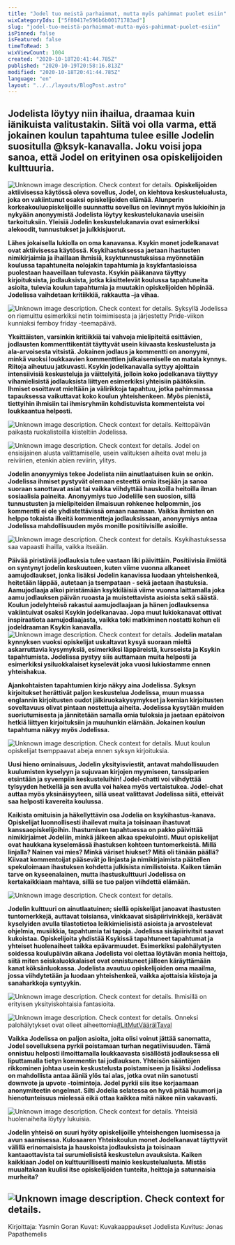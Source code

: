 ```yaml
---
title: "Jodel tuo meistä parhaimmat, mutta myös pahimmat puolet esiin"
wixCategoryIds: ["5f80417e596b6b00171783ad"]
slug: "jodel-tuo-meistä-parhaimmat-mutta-myös-pahimmat-puolet-esiin"
isPinned: false
isFeatured: false
timeToRead: 3
wixViewCount: 1004
created: "2020-10-18T20:41:44.785Z"
published: "2020-10-19T20:58:16.813Z"
modified: "2020-10-18T20:41:44.785Z"
language: "en"
layout: "../../layouts/BlogPost.astro"
---
```

## Jodelista löytyy niin ihailua, draamaa kuin iänikuista valitustakin. Siitä voi olla varma, että jokainen koulun tapahtuma tulee esille Jodelin suositulla @ksyk-kanavalla. Joku voisi jopa sanoa, että Jodel on erityinen osa opiskelijoiden kulttuuria.

![Unknown image description. Check context for details.](https://static.wixstatic.com/media/9b43b3_3df3b5be78444461b5c29569516bc823~mv2.png)
**Opiskelijoiden aktiivisessa käytössä oleva sovellus, Jodel, on kiehtova keskustelualusta, joka on vakiintunut osaksi opiskelijoiden elämää. Alunperin korkeakouluopiskelijoille suunnattu sovellus on levinnyt myös lukioihin ja nykyään anonyymistä Jodelista löytyy keskustelukanavia useisiin tarkoituksiin. Yleisiä Jodelin keskustelukanavia ovat esimerkiksi alekoodit, tunnustukset ja julkkisjuorut.**

**Lähes jokaisella lukiolla on oma kanavansa. Ksykin monet jodelkanavat ovat aktiivisessa käytössä. Ksykihastuksessa jaetaan ihastusten nimikirjaimia ja ihaillaan ihmisiä, ksyktunnustuksissa myönnetään koulussa tapahtuneita nolojakin tapahtumia ja ksykfantasioissa puolestaan haaveillaan tulevasta. Ksykin pääkanava täyttyy kirjoituksista, jodlauksista, jotka käsittelevät koulussa tapahtuneita asioita, tulevia koulun tapahtumia ja muutakin opiskelijoiden höpinää. Jodelissa vaihdetaan kritiikkiä, rakkautta –ja vihaa.**

![Unknown image description. Check context for details.](https://static.wixstatic.com/media/a27d24_31096388b46847cfa4c854c85760462b~mv2.jpg) <!-- Original name: 9b43b3_deb1e6c57cf9435e9bd190f4f8e93378~mv2.jpg -->
Syksyllä Jodelissa on riemuittu esimerkiksi netin toimimisesta ja järjestetty Pride-viikon kunniaksi femboy friday -teemapäivä.

**Yksittäisten, varsinkin kritiikkiä tai vahvoja mielipiteitä esittävien, jodlausten kommenttikentät täyttyvät usein kiivaasta keskustelusta ja ala-arvoisesta vitsistä. Jokainen jodlaus ja kommentti on anonyymi, minkä vuoksi loukkaavien kommenttien julkaisemiselle on matala kynnys. Riitoja aiheutuu jatkuvasti. Ksykin jodelkanavalla syttyy ajoittain intensiivisiä keskusteluja ja väittelyitä, jolloin koko jodelkanava täyttyy vihamielisistä jodlauksista liittyen esimerkiksi yhteisiin päätöksiin. Ihmiset osoittavat mieltään ja välirikkoja tapahtuu, jotka pahimmassa tapauksessa vaikuttavat koko koulun yhteishenkeen. Myös pienistä, tiettyihin ihmisiin tai ihmisryhmiin kohdistuvista kommenteista voi loukkaantua helposti.**

![Unknown image description. Check context for details.](https://static.wixstatic.com/media/9b43b3_8f593b04e8a145ac86bf7598bd357acf~mv2.jpg)
Keittopäivän paikasta ruokalistoilla kiisteltiin Jodelissa.

![Unknown image description. Check context for details.](https://static.wixstatic.com/media/9b43b3_554049b2f998479899030964f0d32435~mv2.jpg)
Jodel on ensisijainen alusta valittamiselle, usein valituksen aiheita ovat melu ja reiviirien, etenkin abien reviirin, ylitys.

**Jodelin anonyymiys tekee Jodelista niin ainutlaatuisen kuin se onkin. Jodelissa ihmiset pystyvät olemaan esteettä omia itsejään ja sanoa suoraan sanottavat asiat tai vaikka viihdyttää hauskoilla heitoilla ilman sosiaalisia paineita. Anonyymiys tuo Jodelille sen suosion, sillä tunnustusten ja mielipiteiden ilmaisuun rohkenee helpommin, jos kommentti ei ole yhdistettävissä omaan naamaan. Vaikka ihmisten on helppo tokaista ilkeitä kommentteja jodlauksissaan, anonyymiys antaa Jodelissa mahdollisuuden myös monille positiivisille asioille.**

![Unknown image description. Check context for details.](https://static.wixstatic.com/media/9b43b3_7be507e621074c75b4fe7610a26054fe~mv2.jpg)
Ksykihastuksessa saa vapaasti ihailla, vaikka itseään.

**Päivää piristäviä jodlauksia tulee vastaan liki päivittäin. Positiivisia ilmiötä on syntynyt jodelin keskuuteen, kuten viime vuonna alkaneet aamujodlaukset, jonka lisäksi Jodelin kanavissa luodaan yhteishenkeä, heitetään läppää, autetaan ja tsempataan - sekä jaetaan ihastuksia. Aamujodlaaja alkoi piristämään ksykkiläisiä viime vuonna laittamalla joka aamu jodlauksen päivän ruoasta ja muistettavista asioista sekä säästä. Koulun jodelyhteisö rakastui aamujodlaajaan ja hänen jodlauksensa vakiintuivat osaksi Ksykin jodelkanavaa.  Jopa muut lukiokanavat ottivat inspiraatiota aamujodlaajasta, vaikka toki matkiminen nostatti kohun eli jodeldraaman Ksykin kanavalla.**
![Unknown image description. Check context for details.](https://static.wixstatic.com/media/9b43b3_aa7b3fc653f6407893bd7e133bef72be~mv2.jpg)
**Jodelin matalan kynnyksen vuoksi opiskelijat uskaltavat kysyä suoraan mieltä askarruttavia kysymyksiä, esimerkiksi läppäreistä, kursseista ja Ksykin tapahtumista. Jodelissa pystyy siis auttamaan muita helposti ja esimerkiksi ysiluokkalaiset kyselevät joka vuosi lukiostamme ennen yhteishakua.**

**Ajankohtaisten tapahtumien kirjo näkyy aina Jodelissa. Syksyn kirjoitukset herättivät paljon keskustelua Jodelissa, muun muassa englannin kirjoitusten oudot jälkiruokakysymykset ja kemian kirjoitusten soveltavuus olivat pintaan nostettuja aiheita. Jodelissa kysytään muiden suoriutumisesta ja jännitetään samalla omia tuloksia ja jaetaan epätoivon hetkiä liittyen kirjoituksiin ja muuhunkin elämään. Jokainen koulun tapahtuma näkyy myös Jodelissa.**

![Unknown image description. Check context for details.](https://static.wixstatic.com/media/9b43b3_47903f68b00d42f4b855785670790fb9~mv2.jpg)
Muut koulun opiskelijat tsemppaavat abeja ennen syksyn kirjoituksia.

**Uusi hieno ominaisuus, Jodelin yksityisviestit, antavat mahdollisuuden kuulumisten kyselyyn ja sujuvaan kirjojen myymiseen, tanssiparien etsintään ja syvempiin keskusteluihin! Jodel-chatti voi viihdyttää tylsyyden hetkellä ja sen avulla voi hakea myös vertaistukea. Jodel-chat auttaa myös yksinäisyyteen, sillä useat valittavat Jodelissa siitä, etteivät saa helposti kavereita koulussa.**

**Kaikista omituisin ja häkellyttävin osa Jodelia on ksykihastus-kanava. Opiskelijat luonnollisesti ihailevat muita ja toisinaan ihastuvat kanssaopiskelijoihin. Ihastumisen tapahtuessa on pakko päivittää nimikirjaimet Jodeliin, minkä jälkeen alkaa spekulointi. Muut opiskelijat ovat haukkana kyselemässä ihastuksen kohteen tuntomerkeistä. Millä linjalla? Nainen vai mies? Minkä väriset hiukset? Mitä oli tänään päällä? Kiivaat kommentoijat pääsevät jo linjasta ja nimikirjaimista päätellen spekuloimaan ihastuksen kohdetta julkisista nimilistoista. Kaiken tämän tarve on kyseenalainen, mutta ihastuskulttuuri Jodelissa on kertakaikkiaan mahtava, sillä se tuo paljon viihdettä elämään.**

![Unknown image description. Check context for details.](https://static.wixstatic.com/media/9b43b3_9b234424ceba44448ecc565b2f498c03~mv2.jpg)

**Jodelin kulttuuri on ainutlaatuinen; siellä opiskelijat janoavat ihastusten tuntomerkkejä, auttavat toisiansa, vinkkaavat sisäpiirivinkkejä, keräävät kyselyiden avulla tilastotietoa leikkimielisistä asioista ja arvostelevat ohjelmia, musiikkia, tapahtumia tai tapoja. Jodelissa sisäpiirivitsit saavat kukoistaa. Opiskelijoita yhdistää Ksykissä tapahtuneet tapahtumat ja yhteiset huolenaiheet taikka epävarmuudet. Esimerkiksi palohälytysten soidessa koulupäivän aikana Jodelista voi olettaa löytävän monia heittoja, siitä miten seiskaluokkalaiset ovat onnistuneet jälleen käräyttämään kanat köksänluokassa. Jodelista avautuu opiskelijoiden oma maailma, jossa viihdytetään ja luodaan yhteishenkeä, vaikka ajottaisia kiistoja ja sanaharkkoja syntyykin.**

![Unknown image description. Check context for details.](https://static.wixstatic.com/media/9b43b3_a4be022026b3494387cd9786afe055f5~mv2.jpg)
Ihmisillä on erityisen yksityiskohtaisia fantasioita.

![Unknown image description. Check context for details.](https://static.wixstatic.com/media/9b43b3_511aa9fec7c34f848ffc7c365fada616~mv2.jpg)
Onneksi palohälytykset ovat olleet aiheettomia[#LitMutVäärälTaval](#LitMutVäärälTaval)

**Vaikka Jodelissa on paljon asioita, joita olisi voinut jättää sanomatta, Jodel sovelluksena pyrkii poistamaan turhan negatiivisuuden. Tämä onnistuu helposti ilmoittamalla loukkaavasta sisällöstä jodlauksessa eli liputtamalla tietyn kommentin tai jodlauksen. Yhteisön sääntöjen rikkominen johtaa usein keskustelusta poistamiseen ja lisäksi Jodelissa on mahdollista antaa ääniä ylös tai alas, jotka ovat niin sanotusti downvote ja upvote -toimintoja. Jodel pyrkii siis itse korjaamaan anonymiteetin ongelmat. Silti Jodelia selatessa on hyvä pitää huumori ja hienotunteisuus mielessä eikä ottaa kaikkea mitä näkee niin vakavasti.**

![Unknown image description. Check context for details.](https://static.wixstatic.com/media/9b43b3_1cec87819f014cc5ab5f285766cd928d~mv2.jpg)
Yhteisiä huolenaiheita löytyy lukuisia.

**Jodelin yhteisö on suuri hyöty opiskelijoille yhteishengen luomisessa ja avun saamisessa. Kulosaaren Yhteiskoulun monet Jodelkanavat täyttyvät välillä erinomaisista ja hauskoista jodlauksista ja toisinaan kantaaottavista tai surumielisistä keskustelun avauksista. Kaiken kaikkiaan Jodel on kulttuurillisesti mainio keskustelualusta. Mistäs muualtakaan kuulisi itse opiskelijoiden tunteita, heittoja ja satunnaisia murheita?**

![Unknown image description. Check context for details.](https://static.wixstatic.com/media/9b43b3_674bd255e59d47d9a302b50b5f2898be~mv2.jpg)
---
Kirjoittaja: Yasmin Goran
Kuvat: Kuvakaappaukset Jodelista
Kuvitus: Jonas Papathemelis
